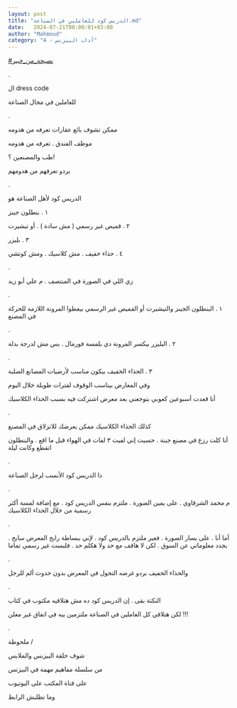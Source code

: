 ```yaml
---
layout: post
title: "الدريس كود للعاملين في الصناعة.md"
date:   2024-07-21T00:00:01+03:00
author: "Mahmoud"
category: "4 - آداب البيزنس"
---
```

[<u>\#نصيحة_من_خبير</u>](https://www.facebook.com/hashtag/%D9%86%D8%B5%D9%8A%D8%AD%D8%A9_%D9%85%D9%86_%D8%AE%D8%A8%D9%8A%D8%B1?__eep__=6&__cft__%5b0%5d=AZXOdLqxaifuLErDpvaCU22SJKqS6bdIk-qSONWU1h0SwYuaLVJHj6S-0G1AqdUvkuqsvxzCr5P8jLEYDiiXDtFkjTyV8lCINB9NSHLPf1xTsc8_U_uWrrxjeibwOuTc5lmPWqiu-61_JBvLHQ6WSWIyiDkiRDVBmoywemNCRj_j0m48sJQdb8SblEvmhPdtF0A&__tn__=*NK-R)

.

ال dress code

للعاملين في مجال الصناعة

.

ممكن تشوف بائع عقارات تعرفه من هدومه

موظف الفندق . تعرفه من هدومه

طب والمصنعين ؟!

بردو تعرفهم من هدومهم

.

الدريس كود لأهل الصناعة هو

١ . بنطلون جينز

٢ . قميص غير رسمي ( مش سادة ) .
أو تيشيرت

٣ . بليزر

٤ . حذاء خفيف . مش كلاسيك . ومش
كوتشي

.

زي اللي في الصورة في المنتصف . م علي أبو زيد

.

١ . البنطلون الجينز والتيشيرت أو
القميص غير الرسمي بيعطوا المرونة اللازمة للحركة في المصنع

.

٢ . البليزر بيكسر المرونة دي
بلمسة فورمال . بس مش لدرجة بدلة

.

٣ . الحذاء الخفيف بيكون مناسب
لأرضيات المصانع الصلبة

وفي المعارض بيناسب الوقوف لفترات طويلة خلال اليوم

أنا قعدت أسبوعين كعوبي بتوجعني بعد معرض اشتركت فيه بسبب
الحذاء الكلاسيك

.

كذلك الحذاء الكلاسيك ممكن يعرضك للانزلاق في
المصنع

أنا كلت رزع في مصنع جبنة . حسيت إني لفيت ٣ لفات في
الهواء قبل ما اقع . والبنطلون اتقطع وكانت ليلة

.

دا الدريس كود الأنسب لرجل الصناعة

.

م محمد الشرقاوي . على يمين الصورة . ملتزم بنفس الدريس
كود . مع إضافة لمسة أكثر رسمية من خلال الحذاء الكلاسيك

.

أما أنا . على يسار الصورة . فغير ملتزم بالدريس كود .
لإني ببساطة رايح المعرض سايح . بجدد معلوماتي عن السوق . لكن لا هاقف مع
حد ولا هكلم حد . فلبست غير رسمي تماما

.

والحذاء الخفيف بردو غرضه التجول في المعرض بدون حدوث ألم
للرجل

.

النكتة بقى . إن الدريس كود ده مش هتلاقيه مكتوب في
كتاب

لكن هتلاقي كل العاملين في الصناعة ملتزمين بيه في اتفاق
غير معلن !!!

.

ملحوظة /

شوف حلقة البيزنس والملابس

من سلسلة مفاهيم مهمة في البيزنس

على قناة المكتب على اليوتيوب

وما تطلبش الرابط
